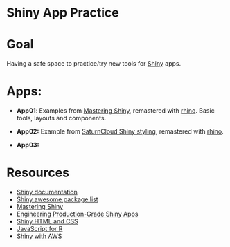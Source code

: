 Shiny App Practice
================

# Goal

Having a safe space to practice/try new tools for
[Shiny](https://shiny.posit.co/) apps.

# Apps:

- **App01**: Examples from [Mastering
  Shiny](https://mastering-shiny.org/index.html), remastered with
  [rhino](https://www.appsilon.com/rhinoverse/rhino). Basic tools,
  layouts and components.

- **App02:** Example from [SaturnCloud Shiny
  styling](https://github.com/saturncloud/examples/tree/main/examples/workshop-r-shiny-styling),
  remastered with [rhino](https://www.appsilon.com/rhinoverse/rhino).

- **App03:**

# Resources

- [Shiny documentation](https://shiny.posit.co/)
- [Shiny awesome package
  list](https://github.com/nanxstats/awesome-shiny-extensions)
- [Mastering Shiny](https://mastering-shiny.org/)
- [Engineering Production-Grade Shiny
  Apps](https://engineering-shiny.org)
- [Shiny HTML and CSS](https://unleash-shiny.rinterface.com/index.html)
- [JavaScript for R](https://book.javascript-for-r.com/)
- [Shiny with
  AWS](https://business-science.github.io/shiny-production-with-aws-book/)
